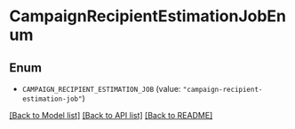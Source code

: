 # CampaignRecipientEstimationJobEnum

## Enum


* `CAMPAIGN_RECIPIENT_ESTIMATION_JOB` (value: `"campaign-recipient-estimation-job"`)


[[Back to Model list]](../README.md#documentation-for-models) [[Back to API list]](../README.md#documentation-for-api-endpoints) [[Back to README]](../README.md)


